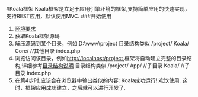 #Koala框架
    Koala框架是立足于应用引擎环境的框架,支持简单应用的快速实现，支持REST应用，默认使用MVC.
###开始使用

1. [环境要求](start/environment.md)
2. 获取Koala框架源码
3. 解压源码到某个目录，例如:D:\www\project
        目录结构类似
            /project/
                Koala/
                    Core/
                    //其他目录
                index.php
4. 浏览访问该目录，例如[http://localhost/project](http:://localhost/project),框架将自动建立完整的目录结构,详细参考[目录结构说明](Koala/Docs/start/directory.md)
        目录结构类似
            /project/
                App/
                    //子目录
                Koala/
                    //子目录
                index.php
5. 在第4步时,应该会在浏览器中输出类似的内容:
        Koala成功运行!
        欢饮使用.
    这时，框架应用成功建立，之后就可以进行开发了.